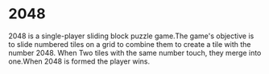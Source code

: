 # 2048
2048 is a single-player sliding block puzzle game.The game's objective is to slide numbered tiles on a grid to combine them to create a tile with the number 2048. 
 When Two tiles with the same number touch, they merge into one.When 2048 is formed the player wins.
 

